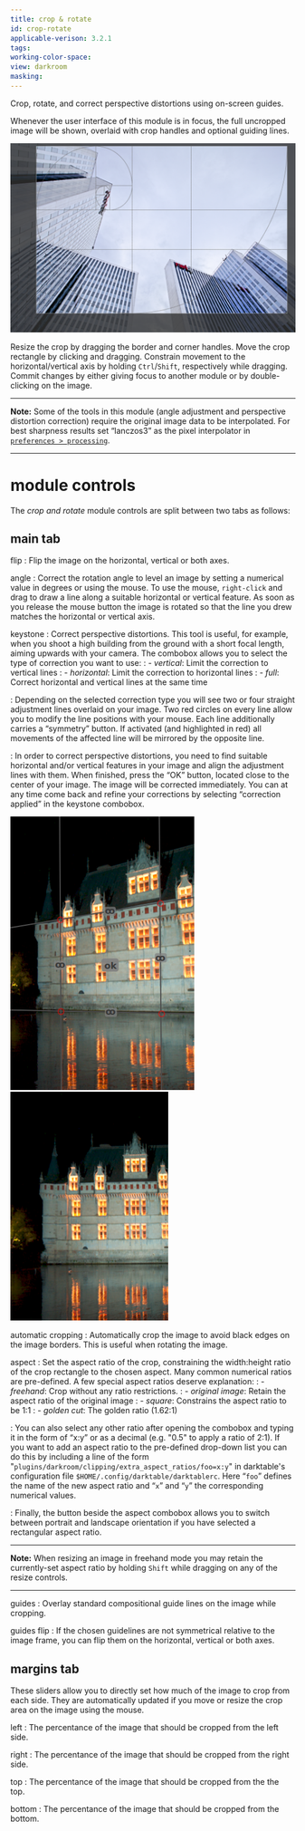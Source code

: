 ```yaml
---
title: crop & rotate
id: crop-rotate
applicable-verison: 3.2.1
tags: 
working-color-space:  
view: darkroom
masking: 
---
```


Crop, rotate, and correct perspective distortions using on-screen guides.

Whenever the user interface of this module is in focus, the full uncropped image will be shown, overlaid with crop handles and optional guiding lines.

![screen controls](./crop-rotate/screen-controls.png#w75)

Resize the crop by dragging the border and corner handles. Move the crop rectangle by clicking and dragging. Constrain movement to the horizontal/vertical axis by holding `Ctrl`/`Shift`, respectively while dragging. Commit changes by either giving focus to another module or by double-clicking on the image.

---

**Note:** Some of the tools in this module (angle adjustment and perspective distortion correction) require the original image data to be interpolated. For best sharpness results set “lanczos3” as the pixel interpolator in [`preferences > processing`](../../preferences-settings/processing.md).

---

# module controls

The _crop and rotate_ module controls are split between two tabs as follows:

## main tab

flip
: Flip the image on the horizontal, vertical or both axes.

angle
: Correct the rotation angle to level an image by setting a numerical value in degrees or using the mouse. To use the mouse, `right-click` and drag to draw a line along a suitable horizontal or vertical feature. As soon as you release the mouse button the image is rotated so that the line you drew matches the horizontal or vertical axis.

keystone
: Correct perspective distortions. This tool is useful, for example, when you shoot a high building from the ground with a short focal length, aiming upwards with your camera. The combobox allows you to select the type of correction you want to use:
: - _vertical_: Limit the correction to vertical lines
: - _horizontal_: Limit the correction to horizontal lines
: - _full_: Correct horizontal and vertical lines at the same time

: Depending on the selected correction type you will see two or four straight adjustment lines overlaid on your image. Two red circles on every line allow you to modify the line positions with your mouse. Each line additionally carries a “symmetry” button. If activated (and highlighted in red) all movements of the affected line will be mirrored by the opposite line.

: In order to correct perspective distortions, you need to find suitable horizontal and/or vertical features in your image and align the adjustment lines with them. When finished, press the “OK” button, located close to the center of your image. The image will be corrected immediately. You can at any time come back and refine your corrections by selecting “correction applied” in the keystone combobox.

![keystone set](./crop-rotate/keystone-set.png#w25#inline) ![keystone applied](./crop-rotate/keystone-applied.png#w25#inline)

automatic cropping
: Automatically crop the image to avoid black edges on the image borders. This is useful when rotating the image.

aspect
: Set the aspect ratio of the crop, constraining the width:height ratio of the crop rectangle to the chosen aspect. Many common numerical ratios are pre-defined. A few special aspect ratios deserve explanation:
: - _freehand_: Crop without any ratio restrictions. 
: - _original image_: Retain the aspect ratio of the original image
: - _square_: Constrains the aspect ratio to be 1:1
: - _golden cut_: The golden ratio (1.62:1)

: You can also select any other ratio after opening the combobox and typing it in the form of “x:y” or as a decimal (e.g. "0.5" to apply a ratio of 2:1). If you want to add an aspect ratio to the pre-defined drop-down list you can do this by including a line of the form "`plugins/darkroom/clipping/extra_aspect_ratios/foo=x:y`" in darktable's configuration file `$HOME/.config/darktable/darktablerc`. Here “`foo`” defines the name of the new aspect ratio and “`x`” and “`y`” the corresponding numerical values.

: Finally, the button beside the aspect combobox allows you to switch between portrait and landscape orientation if you have selected a rectangular aspect ratio.

---

**Note:** When resizing an image in freehand mode you may retain the currently-set aspect ratio by holding `Shift` while dragging on any of the resize controls.

---

guides
: Overlay standard compositional guide lines on the image while cropping. 

guides flip
: If the chosen guidelines are not symmetrical relative to the image frame, you can flip them on the horizontal, vertical or both axes.

## margins tab

These sliders allow you to directly set how much of the image to crop from each side. They are automatically updated if you move or resize the crop area on the image using the mouse.

left
: The percentance of the image that should be cropped from the left side.

right
: The percentance of the image that should be cropped from the right side.

top
: The percentance of the image that should be cropped from the the top.

bottom
: The percentance of the image that should be cropped from the bottom.

